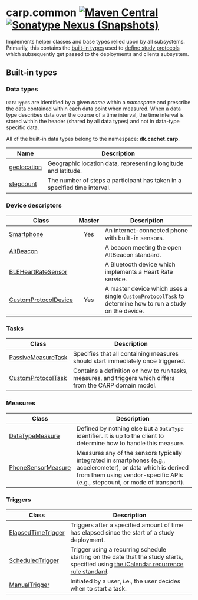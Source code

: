 # carp.common [![Maven Central](https://maven-badges.herokuapp.com/maven-central/dk.cachet.carp.common/carp.common/badge.svg?color=orange)](https://mvnrepository.com/artifact/dk.cachet.carp.common) [![Sonatype Nexus (Snapshots)](https://img.shields.io/nexus/s/dk.cachet.carp.common/carp.common?server=https%3A%2F%2Foss.sonatype.org)](https://oss.sonatype.org/content/repositories/snapshots/dk/cachet/carp/common/)

Implements helper classes and base types relied upon by all subsystems.
Primarily, this contains the [built-in types](#built-in-types) used to [define study protocols](carp-protocols.md#domain-objects)
which subsequently get passed to the deployments and clients subsystem.

## Built-in types

### Data types

`DataType`s are identified by a given _name_ within a _namespace_ and prescribe the data contained within each data point when measured.
When a data type describes data over the course of a time interval, the time interval is stored within the header (shared by all data types) and not in data-type specific data.

All of the built-in data types belong to the namespace: **dk.cachet.carp**.

| Name | Description |
| --- | --- |
| [geolocation](../carp.common/src/commonMain/kotlin/dk/cachet/carp/common/application/data/Geolocation.kt) | Geographic location data, representing longitude and latitude. |
| [stepcount](../carp.common/src/commonMain/kotlin/dk/cachet/carp/common/application/data/StepCount.kt) | The number of steps a participant has taken in a specified time interval. |

### Device descriptors

| Class | Master | Description |
| --- | :---: | --- |
| [Smartphone](../carp.common/src/commonMain/kotlin/dk/cachet/carp/common/application/devices/Smartphone.kt) | Yes | An internet-connected phone with built-in sensors. |
| [AltBeacon](../carp.common/src/commonMain/kotlin/dk/cachet/carp/common/application/devices/AltBeacon.kt) | | A beacon meeting the open AltBeacon standard. |
| [BLEHeartRateSensor](../carp.common/src/commonMain/kotlin/dk/cachet/carp/common/application/devices/BLEHeartRateSensor.kt) | | A Bluetooth device which implements a Heart Rate service. |
| [CustomProtocolDevice](../carp.common/src/commonMain/kotlin/dk/cachet/carp/common/application/devices/CustomProtocolDevice.kt) | Yes | A master device which uses a single `CustomProtocolTask` to determine how to run a study on the device. |

### Tasks

| Class | Description |
| --- | --- |
| [PassiveMeasureTask](../carp.common/src/commonMain/kotlin/dk/cachet/carp/common/application/tasks/PassiveMeasureTask.kt) | Specifies that all containing measures should start immediately once triggered. |
| [CustomProtocolTask](../carp.common/src/commonMain/kotlin/dk/cachet/carp/common/application/tasks/CustomProtocolTask.kt) | Contains a definition on how to run tasks, measures, and triggers which differs from the CARP domain model. |

### Measures

| Class | Description |
| --- | --- |
| [DataTypeMeasure](../carp.common/src/commonMain/kotlin/dk/cachet/carp/common/application/tasks/measures/DataTypeMeasure.kt) | Defined by nothing else but a `DataType` identifier. It is up to the client to determine how to handle this measure. |
| [PhoneSensorMeasure](../carp.common/src/commonMain/kotlin/dk/cachet/carp/common/application/tasks/measures/PhoneSensorMeasure.kt) | Measures any of the sensors typically integrated in smartphones (e.g., accelerometer), or data which is derived from them using vendor-specific APIs (e.g., stepcount, or mode of transport). |

### Triggers

| Class | Description |
| --- | --- |
| [ElapsedTimeTrigger](../carp.common/src/commonMain/kotlin/dk/cachet/carp/common/application/triggers/ElapsedTimeTrigger.kt) | Triggers after a specified amount of time has elapsed since the start of a study deployment. |
| [ScheduledTrigger](../carp.common/src/commonMain/kotlin/dk/cachet/carp/common/application/triggers/ScheduledTrigger.kt) | Trigger using a recurring schedule starting on the date that the study starts, specified using [the iCalendar recurrence rule standard](https://icalendar.org/iCalendar-RFC-5545/3-8-5-3-recurrence-rule.html). |
| [ManualTrigger](../carp.common/src/commonMain/kotlin/dk/cachet/carp/common/application/triggers/ManualTrigger.kt) | Initiated by a user, i.e., the user decides when to start a task. |
